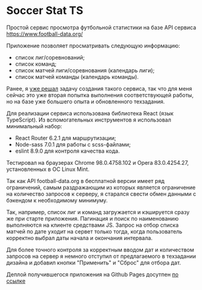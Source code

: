# Soccer Stat TS

Простой сервис просмотра футбольной статистики на базе API сервиса https://www.football-data.org/

Приложение позволяет просматривать следующую информацию:
- список лиг/соревнований;
- список команд;
- список матчей лиги/соревнования (календарь лиги);
- список матчей команды (календарь команды).

Ранее, я [уже решал](https://github.com/SergeyLebidko/soccer_stat/) задачу создания такого сервиса, так что для меня сейчас это 
уже вторая попытка выполнения соответствующей работы, но на базе уже большего опыта и 
обновленного техзадания.

Для реализации сервиса использована библиотека React (язык TypeScript).
Из вспомогательных инструментов я использовал минимальный набор: 
- React Router 6.2.1 для маршрутизации; 
- Node-sass 7.0.1 для работы с scss-файлами;
- eslint 8.9.0 для контроля качества кода.

Тестировал на браузерах Chrome 98.0.4758.102 и Opera 83.0.4254.27, установленных в ОС Linux Mint.

Так как API football-data.org в бесплатной версии имеет ряд ограничений, самым раздражающим из которых
является ограничение на количество запросов к серверу, я старался свести обмен данными с бэкендом к
необходимому минимуму.

Так, например, список лиг и команд загружается и кэшируется сразу же при старте приложения.
Пагинация и поиск по наименованию выполняются на клиенте средствами JS. Запрос на отбор
списка матчей по дате уходит на сервет только тогда, когда пользователь корректно выбрал
даты начала и окончания интервала.

Для более точного контроля за корректным вводом дат и количеством запросов на сервер я немного
отступил от предлагаемого в техзадании дизайна и добавил кнопки "Применить" и "Сброс" для
отбора дат.

Деплой получившегося приложения на Github Pages досутпен [по ссылке](https://hproger.ru/soccer_stat_ts/)



